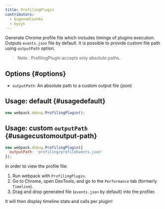 ```yaml
---
title: ProfilingPlugin
contributors:
  - EugeneHlushko
  - byzyk
---
```


Generate Chrome profile file which includes timings of plugins execution. Outputs `events.json` file by default. It is possible to provide custom file path using `outputPath` option.

> Note : ProfilingPlugin accepts only absolute paths.

## Options {#options}

- `outputPath`: An absolute path to a custom output file (json)

## Usage: default {#usagedefault}

``` js
new webpack.debug.ProfilingPlugin();
```

## Usage: custom `outputPath` {#usagecustomoutput-path}

``` js
new webpack.debug.ProfilingPlugin({
  outputPath: 'profiling/profileEvents.json'
});
```

In order to view the profile file:

1. Run webpack with `ProfilingPlugin`.
2. Go to Chrome, open DevTools, and go to the `Performance` tab (formerly `Timeline`).
3. Drag and drop generated file (`events.json` by default) into the profiler.

It will then display timeline stats and calls per plugin!
